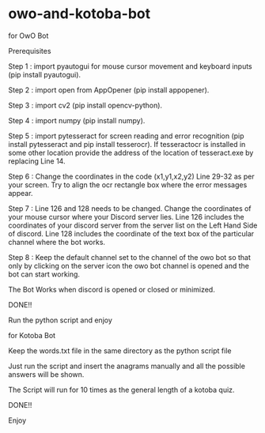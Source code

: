 # owo-and-kotoba-bot

for OwO Bot

Prerequisites

Step 1 : import pyautogui for mouse cursor movement and keyboard inputs (pip install pyautogui).

Step 2 : import open from AppOpener (pip install appopener).

Step 3 : import cv2 (pip install opencv-python).

Step 4 : import numpy (pip install numpy).

Step 5 : import pytesseract for screen reading and error recognition (pip install pytesseract and pip install tesserocr). If tesseractocr is installed in some other location provide the address of the location of tesseract.exe by replacing Line 14.

Step 6 : Change the coordinates in the code (x1,y1,x2,y2) Line 29-32 as per your screen. Try to align the ocr rectangle box where the error messages appear.

Step 7 : Line 126 and 128 needs to be changed. Change the coordinates of your mouse cursor where your Discord server lies. Line 126 includes the coordinates of your discord server from the server list on the Left Hand Side of discord.
Line 128 includes the coordinate of the text box of the particular channel where the bot works.

Step 8 : Keep the default channel set to the channel of the owo bot so that only by clicking on the server icon the owo bot channel is opened and the bot can start working.

The Bot Works when discord is opened or closed or minimized.

DONE!!

Run the python script and enjoy





for Kotoba Bot

Keep the words.txt file in the same directory as the python script file

Just run the script and insert the anagrams manually and all the possible answers will be shown.

The Script will run for 10 times as the general length of a kotoba quiz.

DONE!!

Enjoy